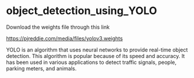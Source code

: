 # object_detection_using_YOLO

Download the weights file through this link

https://pjreddie.com/media/files/yolov3.weights

YOLO is an algorithm that uses neural networks to provide real-time object detection. This algorithm is popular because of its speed and accuracy. It has been used in various applications to detect traffic signals, people, parking meters, and animals.
